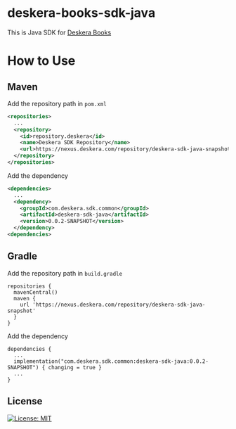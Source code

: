# deskera-books-sdk-java

This is Java SDK for [Deskera Books](https://www.deskera.com/books/)

# How to Use

## Maven

Add the repository path in `pom.xml`

```xml
<repositories>
  ...	
  <repository>
    <id>repository.deskera</id>
    <name>Deskera SDK Repository</name>
    <url>https://nexus.deskera.com/repository/deskera-sdk-java-snapshot/</url>
  </repository>
</repositories>
```

Add the dependency
```xml
<dependencies>
  ...	
  <dependency>
    <groupId>com.deskera.sdk.common</groupId>
    <artifactId>deskera-sdk-java</artifactId>
    <version>0.0.2-SNAPSHOT</version>
  </dependency>
<dependencies>  
```

## Gradle

Add the repository path in `build.gradle`
```
repositories {
  mavenCentral()
  maven {
    url 'https://nexus.deskera.com/repository/deskera-sdk-java-snapshot'
  }
}
```

Add the dependency
```
dependencies {
  ...
  implementation("com.deskera.sdk.common:deskera-sdk-java:0.0.2-SNAPSHOT") { changing = true }
  ...
}
```

## License

[![License: MIT](https://img.shields.io/badge/License-MIT-green.svg)](https://github.com/Deskera/deskera-books-sdk-java/raw/master/LICENSE)

